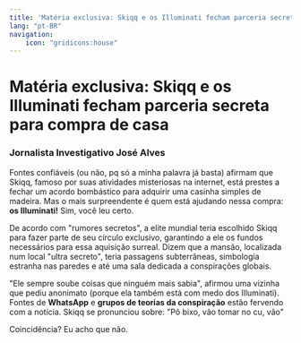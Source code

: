 ```yaml
---
title: 'Matéria exclusiva: Skiqq e os Illuminati fecham parceria secreta para compra de casa'
lang: "pt-BR"
navigation:
    icon: "gridicons:house"
---
```

# Matéria exclusiva: Skiqq e os Illuminati fecham parceria secreta para compra de casa
### Jornalista Investigativo José Alves
Fontes confiáveis (ou não, pq só a minha palavra já basta) afirmam que Skiqq, famoso por suas atividades misteriosas na internet, está prestes a fechar um acordo bombástico para adquirir uma casinha simples de madeira. Mas o mais surpreendente é quem está ajudando nessa compra: **os Illuminati!** Sim, você leu certo.

De acordo com "rumores secretos", a elite mundial teria escolhido Skiqq para fazer parte de seu círculo exclusivo, garantindo a ele os fundos necessários para essa aquisição surreal. Dizem que a mansão, localizada num local "ultra secreto", teria passagens subterrâneas, simbologia estranha nas paredes e até uma sala dedicada a conspirações globais.

"Ele sempre soube coisas que ninguém mais sabia", afirmou uma vizinha que pediu anonimato (porque ela também está com medo dos Illuminati). Fontes de **WhatsApp** e **grupos de teorias da conspiração** estão fervendo com a notícia. Skiqq se pronunciou sobre: "Pô bixo, vão tomar no cu, vão"

Coincidência? Eu acho que não.